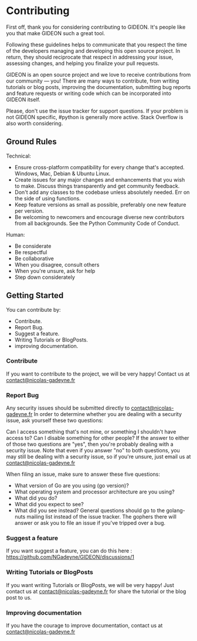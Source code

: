 <h1>Contributing</h1>

First off, thank you for considering contributing to GIDEON. It's people like you that make GIDEON such a great tool.

Following these guidelines helps to communicate that you respect the time of the developers managing and developing this open source project. In return, they should reciprocate that respect in addressing your issue, assessing changes, and helping you finalize your pull requests.

GIDEON is an open source project and we love to receive contributions from our community — you! There are many ways to contribute, from writing tutorials or blog posts, improving the documentation, submitting bug reports and feature requests or writing code which can be incorporated into GIDEON itself.

Please, don't use the issue tracker for support questions. If your problem is not GIDEON specific, #python is generally more active. Stack Overflow is also worth considering.

<h2>Ground Rules</h2>

Technical:

- Ensure cross-platform compatibility for every change that's accepted. Windows, Mac, Debian & Ubuntu Linux.
- Create issues for any major changes and enhancements that you wish to make. Discuss things transparently and get community feedback.
- Don't add any classes to the codebase unless absolutely needed. Err on the side of using functions.
- Keep feature versions as small as possible, preferably one new feature per version.
- Be welcoming to newcomers and encourage diverse new contributors from all backgrounds. See the Python Community Code of Conduct.

Human:

- Be considerate
- Be respectful
- Be collaborative
- When you disagree, consult others
- When you're unsure, ask for help
- Step down considerately

<h2>Getting Started</h2>

You can contribute by:
- Contribute.
- Report Bug.
- Suggest a feature.
- Writing Tutorials or BlogPosts.
- improving documentation.

<h3>Contribute</h3>

If you want to contribute to the project, we will be very happy!
Contact us at contact@nicolas-gadeyne.fr

<h3>Report Bug</h3>

Any security issues should be submitted directly to contact@nicolas-gadeyne.fr In order to determine whether you are dealing with a security issue, ask yourself these two questions:

Can I access something that's not mine, or something I shouldn't have access to?
Can I disable something for other people?
If the answer to either of those two questions are "yes", then you're probably dealing with a security issue. Note that even if you answer "no" to both questions, you may still be dealing with a security issue, so if you're unsure, just email us at contact@nicolas-gadeyne.fr

When filing an issue, make sure to answer these five questions:

- What version of Go are you using (go version)?
- What operating system and processor architecture are you using?
- What did you do?
- What did you expect to see?
- What did you see instead? General questions should go to the golang-nuts mailing list instead of the issue tracker. The gophers there will answer or ask you to file an issue if you've tripped over a bug.

<h3>Suggest a feature</h3>

If you want suggest a feature, you can do this here : https://github.com/NGadeyne/GIDEON/discussions/1

<h3>Writing Tutorials or BlogPosts</h3>

If you want writing Tutorials or BlogPosts, we will be very happy!
Just contact us at contact@nicolas-gadeyne.fr for share the tutorial or the blog post to us.

<h3>Improving documentation</h3>

If you have the courage to improve documentation, contact us at contact@nicolas-gadeyne.fr
